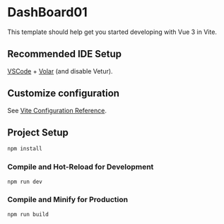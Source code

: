 # DashBoard01

This template should help get you started developing with Vue 3 in Vite.

## Recommended IDE Setup

[VSCode](https://code.visualstudio.com/) + [Volar](https://marketplace.visualstudio.com/items?itemName=Vue.volar) (and disable Vetur).

## Customize configuration

See [Vite Configuration Reference](https://vitejs.dev/config/).

## Project Setup

```sh
npm install
```

### Compile and Hot-Reload for Development

```sh
npm run dev
```

### Compile and Minify for Production

```sh
npm run build
```

<!-- Sử dụng setup() cho phép bạn dễ dàng kết hợp các tính năng từ Vue 3 như:

computed(): Để tạo ra các thuộc tính tính toán.
ref() và reactive(): Để quản lý trạng thái.
watch(): Để theo dõi các biến thay đổi.
Các hook vòng đời: Sử dụng các hook như onMounted(), onBeforeUnmount() dễ dàng hơn. -->
